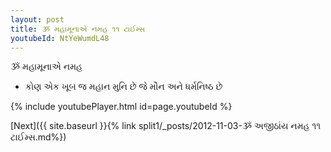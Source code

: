 ```yaml
---
layout: post
title: ૐ મહામૂનાએ નમહ ૧૧ ટાઈમ્સ
youtubeId: NtYeWumdL48
---
```

 
 
 ૐ મહામૂનાએ નમહ  
 
 -  કોણ એક ખૂબ જ મહાન મુનિ છે જે મૌન અને ધર્મનિષ્ઠ છે 
 
  
 
  
 
 
 
 
 
 


{% include youtubePlayer.html id=page.youtubeId %}
 
[Next]({{ site.baseurl }}{% link  split1/_posts/2012-11-03-ૐ અજીઠાંય નમહ ૧૧ ટાઈમ્સ.md%})
 
